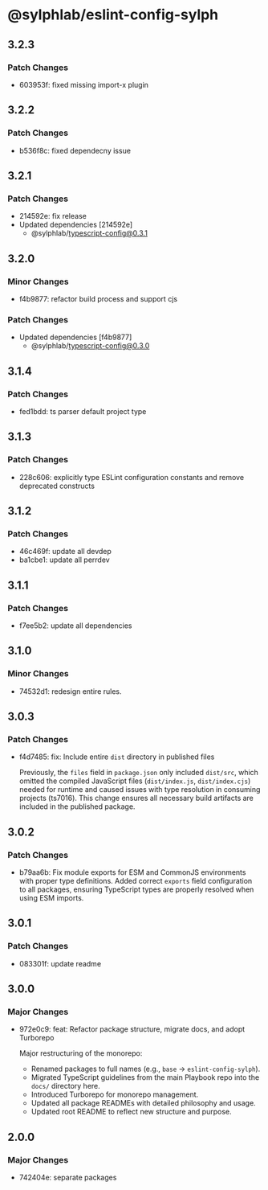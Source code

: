 # @sylphlab/eslint-config-sylph

## 3.2.3

### Patch Changes

- 603953f: fixed missing import-x plugin

## 3.2.2

### Patch Changes

- b536f8c: fixed dependecny issue

## 3.2.1

### Patch Changes

- 214592e: fix release
- Updated dependencies [214592e]
  - @sylphlab/typescript-config@0.3.1

## 3.2.0

### Minor Changes

- f4b9877: refactor build process and support cjs

### Patch Changes

- Updated dependencies [f4b9877]
  - @sylphlab/typescript-config@0.3.0

## 3.1.4

### Patch Changes

- fed1bdd: ts parser default project type

## 3.1.3

### Patch Changes

- 228c606: explicitly type ESLint configuration constants and remove deprecated constructs

## 3.1.2

### Patch Changes

- 46c469f: update all devdep
- ba1cbe1: update all perrdev

## 3.1.1

### Patch Changes

- f7ee5b2: update all dependencies

## 3.1.0

### Minor Changes

- 74532d1: redesign entire rules.

## 3.0.3

### Patch Changes

- f4d7485: fix: Include entire `dist` directory in published files

  Previously, the `files` field in `package.json` only included `dist/src`, which omitted the compiled JavaScript files (`dist/index.js`, `dist/index.cjs`) needed for runtime and caused issues with type resolution in consuming projects (ts7016). This change ensures all necessary build artifacts are included in the published package.

## 3.0.2

### Patch Changes

- b79aa6b: Fix module exports for ESM and CommonJS environments with proper type definitions. Added correct `exports` field configuration to all packages, ensuring TypeScript types are properly resolved when using ESM imports.

## 3.0.1

### Patch Changes

- 083301f: update readme

## 3.0.0

### Major Changes

- 972e0c9: feat: Refactor package structure, migrate docs, and adopt Turborepo

  Major restructuring of the monorepo:

  - Renamed packages to full names (e.g., `base` -> `eslint-config-sylph`).
  - Migrated TypeScript guidelines from the main Playbook repo into the `docs/` directory here.
  - Introduced Turborepo for monorepo management.
  - Updated all package READMEs with detailed philosophy and usage.
  - Updated root README to reflect new structure and purpose.

## 2.0.0

### Major Changes

- 742404e: separate packages
